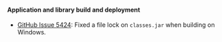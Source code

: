 #### Application and library build and deployment

* [GitHub Issue 5424](https://github.com/xamarin/xamarin-android/issues/5424):
  Fixed a file lock on `classes.jar` when building on Windows.